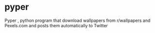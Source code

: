 # pyper
Pyper , python program that download wallpapers from r/wallpapers and Pexels.com and posts them automatically to Twitter
